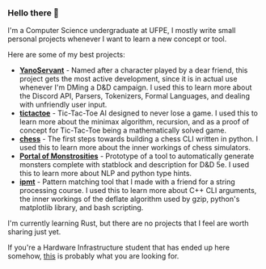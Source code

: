 ### Hello there 👋

I'm a Computer Science undergraduate at UFPE, I mostly write small personal projects whenever I want to learn a new concept or tool.

Here are some of my best projects:

- [**YanoServant**](https://github.com/Nopelands/YanoServant) - Named after a character played by a dear friend, this project gets the most active development, since it is in actual use whenever I'm DMing a D&D campaign. I used this to learn more about the Discord API, Parsers, Tokenizers, Formal Languages, and dealing with unfriendly user input.
- [**tictactoe**](https://github.com/Nopelands/tictactoe) - Tic-Tac-Toe AI designed to never lose a game. I used this to learn more about the minimax algorithm, recursion, and as a proof of concept for Tic-Tac-Toe being a mathematically solved game.
- [**chess**](https://github.com/Nopelands/chess) - The first steps towards building a chess CLI written in python. I used this to learn more about the inner workings of chess simulators.
- [**Portal of Monstrosities**](https://github.com/Nopelands/Portal-of-Monstrosities) - Prototype of a tool to automatically generate monsters complete with statblock and description for D&D 5e. I used this to learn more about NLP and python type hints.
- [**ipmt**](https://github.com/Nopelands/ipmt) - Pattern matching tool that I made with a friend for a string processing course. I used this to learn more about C++ CLI arguments, the inner workings of the deflate algorithm used by gzip, python's matplotlib library, and bash scripting.

I'm currently learning Rust, but there are no projects that I feel are worth sharing just yet.

If you're a Hardware Infrastructure student that has ended up here somehow, [this](https://github.com/Nopelands/mips-assembly) is probably what you are looking for.
